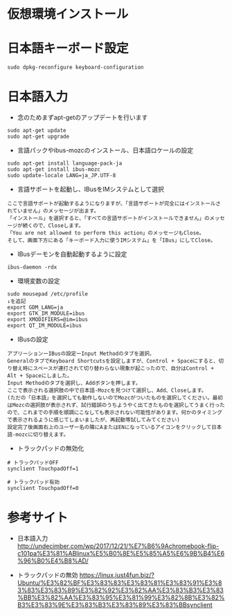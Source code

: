 # 仮想環境インストール


# 日本語キーボード設定
```
sudo dpkg-reconfigure keyboard-configuration
```

# 日本語入力
 - 念のためまずapt-getのアップデートを行います
```
sudo apt-get update
sudo apt-get upgrade
```

 - 言語パックやibus-mozcのインストール、日本語ロケールの設定
```
sudo apt-get install language-pack-ja
sudo apt-get install ibus-mozc
sudo update-locale LANG=ja_JP.UTF-8
```

 - 言語サポートを起動し、IBusをIMシステムとして選択
```
ここで言語サポートが起動するようになりますが、「言語サポートが完全にはインストールされていません」のメッセージが出ます。
「インストール」を選択すると、「すべての言語サポートがインストールできません」のメッセージが続くので、Closeします。
「You are not allowed to perform this action」のメッセージもClose。
そして、画面下方にある「キーボード入力に使うIMシステム」を「IBus」にしてClose。
```

 - IBusデーモンを自動起動するように設定
```
ibus-daemon -rdx
```

 - 環境変数の設定
```
sudo mousepad /etc/profile
↓を追記
export GDM_LANG=ja
export GTK_IM_MODULE=ibus
export XMODIFIERS=@im=ibus
export QT_IM_MODULE=ibus
```

 - IBusの設定
```
アプリーションーIBusの設定ーInput Methodのタブを選択。
GeneralのタブでKeyboard Shortcutsを設定しますが、Control + Spaceにすると、切り替え時にスペースが連打されて切り替わらない現象が起こったので、自分はControl + Alt + Spaceにしました。
Input Methodのタブを選択し、Addボタンを押します。
ここで表示される選択肢の中で日本語-Mozcを見つけて選択し、Add、Closeします。
(ただの「日本語」を選択しても動作しないのでMozcがついたものを選択してください。最初はMozcの選択肢が表示されず、試行錯誤のうちようやく出てきたものを選択してうまく行ったので、これまでの手順を順調にこなしても表示されない可能性があります。何かのタイミングで表示されるように感じてしまいましたが、再起動等試してみてください)
設定完了後画面右上のユーザー名の隣にAまたはENになっているアイコンをクリックして日本語-mozcに切り替えます。
```

 - トラックパッドの無効化
```
# トラックパッドOFF
synclient TouchpadOff=1

# トラックパッド有効
synclient TouchpadOff=0
```

 # 参考サイト
 - 日本語入力
http://undecimber.com/wp/2017/12/21/%E7%B6%9Achromebook-flip-c101pa%E3%81%ABlinux%E5%B0%8E%E5%85%A5%E6%9B%B4%E6%96%B0%E4%B8%AD/

 - トラックパッドの無効
https://linux.just4fun.biz/?Ubuntu/%E3%82%BF%E3%83%83%E3%83%81%E3%83%91%E3%83%83%E3%83%89%E3%82%92%E3%82%AA%E3%83%B3%E3%83%BB%E3%82%AA%E3%83%95%E3%81%99%E3%82%8B%E3%82%B3%E3%83%9E%E3%83%B3%E3%83%89%E3%83%BBsynclient